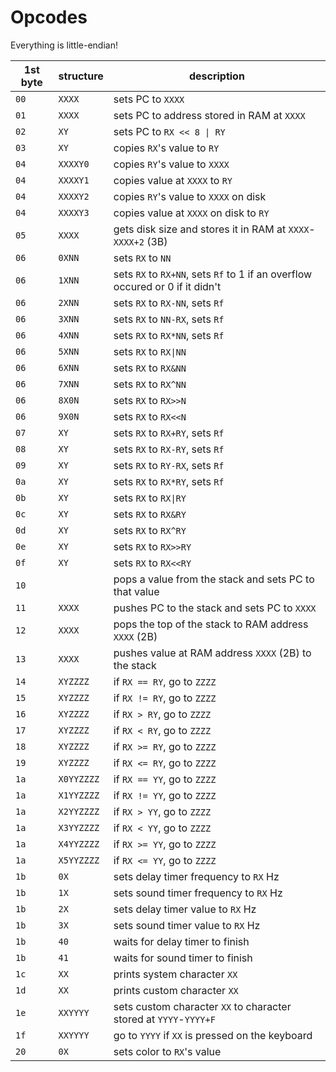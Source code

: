 # Opcodes
Everything is little-endian!

|1st byte|structure|description|
|-|-|-|
|`00`|`XXXX`|sets PC to `XXXX`|
|`01`|`XXXX`|sets PC to address stored in RAM at `XXXX`|
|`02`|`XY`|sets PC to `RX << 8 \| RY`|
|`03`|`XY`|copies `RX`'s value to `RY`|
|`04`|`XXXXY0`|copies `RY`'s value to `XXXX`|
|`04`|`XXXXY1`|copies value at `XXXX` to `RY`|
|`04`|`XXXXY2`|copies `RY`'s value to `XXXX` on disk|
|`04`|`XXXXY3`|copies value at `XXXX` on disk to `RY`|
|`05`|`XXXX`|gets disk size and stores it in RAM at `XXXX`-`XXXX+2` (3B)|
|`06`|`0XNN`|sets `RX` to `NN`|
|`06`|`1XNN`|sets `RX` to `RX+NN`, sets `Rf` to 1 if an overflow occured or 0 if it didn't|
|`06`|`2XNN`|sets `RX` to `RX-NN`, sets `Rf`|
|`06`|`3XNN`|sets `RX` to `NN-RX`, sets `Rf`|
|`06`|`4XNN`|sets `RX` to `RX*NN`, sets `Rf`|
|`06`|`5XNN`|sets `RX` to `RX\|NN`|
|`06`|`6XNN`|sets `RX` to `RX&NN`|
|`06`|`7XNN`|sets `RX` to `RX^NN`|
|`06`|`8X0N`|sets `RX` to `RX>>N`|
|`06`|`9X0N`|sets `RX` to `RX<<N`|
|`07`|`XY`|sets `RX` to `RX+RY`, sets `Rf`|
|`08`|`XY`|sets `RX` to `RX-RY`, sets `Rf`|
|`09`|`XY`|sets `RX` to `RY-RX`, sets `Rf`|
|`0a`|`XY`|sets `RX` to `RX*RY`, sets `Rf`|
|`0b`|`XY`|sets `RX` to `RX\|RY`|
|`0c`|`XY`|sets `RX` to `RX&RY`|
|`0d`|`XY`|sets `RX` to `RX^RY`|
|`0e`|`XY`|sets `RX` to `RX>>RY`|
|`0f`|`XY`|sets `RX` to `RX<<RY`|
|`10`||pops a value from the stack and sets PC to that value|
|`11`|`XXXX`|pushes PC to the stack and sets PC to `XXXX`|
|`12`|`XXXX`|pops the top of the stack to RAM address `XXXX` (2B)|
|`13`|`XXXX`|pushes value at RAM address `XXXX` (2B) to the stack|
|`14`|`XYZZZZ`|if `RX == RY`, go to `ZZZZ`|
|`15`|`XYZZZZ`|if `RX != RY`, go to `ZZZZ`|
|`16`|`XYZZZZ`|if `RX > RY`, go to `ZZZZ`|
|`17`|`XYZZZZ`|if `RX < RY`, go to `ZZZZ`|
|`18`|`XYZZZZ`|if `RX >= RY`, go to `ZZZZ`|
|`19`|`XYZZZZ`|if `RX <= RY`, go to `ZZZZ`|
|`1a`|`X0YYZZZZ`|if `RX == YY`, go to `ZZZZ`|
|`1a`|`X1YYZZZZ`|if `RX != YY`, go to `ZZZZ`|
|`1a`|`X2YYZZZZ`|if `RX > YY`, go to `ZZZZ`|
|`1a`|`X3YYZZZZ`|if `RX < YY`, go to `ZZZZ`|
|`1a`|`X4YYZZZZ`|if `RX >= YY`, go to `ZZZZ`|
|`1a`|`X5YYZZZZ`|if `RX <= YY`, go to `ZZZZ`|
|`1b`|`0X`|sets delay timer frequency to `RX` Hz|
|`1b`|`1X`|sets sound timer frequency to `RX` Hz|
|`1b`|`2X`|sets delay timer value to `RX` Hz|
|`1b`|`3X`|sets sound timer value to `RX` Hz|
|`1b`|`40`|waits for delay timer to finish|
|`1b`|`41`|waits for sound timer to finish|
|`1c`|`XX`|prints system character `XX`|
|`1d`|`XX`|prints custom character `XX`|
|`1e`|`XXYYYY`|sets custom character `XX` to character stored at `YYYY`-`YYYY+F`|
|`1f`|`XXYYYY`|go to `YYYY` if `XX` is pressed on the keyboard|
|`20`|`0X`|sets color to `RX`'s value|